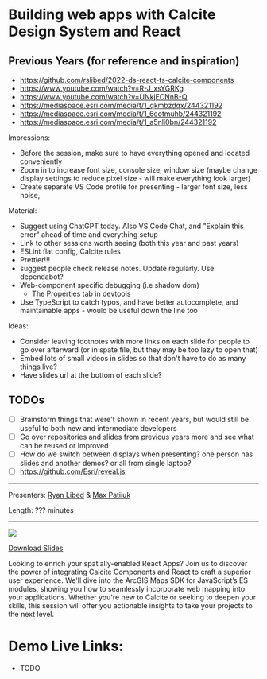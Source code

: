 # Building web apps with Calcite Design System and React

## Previous Years (for reference and inspiration)

- https://github.com/rslibed/2022-ds-react-ts-calcite-components
- https://www.youtube.com/watch?v=R-J_xsYGRKg
- https://www.youtube.com/watch?v=UNkjECNnB-Q
- https://mediaspace.esri.com/media/t/1_qkmbzdqx/244321192
- https://mediaspace.esri.com/media/t/1_6eotmuhb/244321192
- https://mediaspace.esri.com/media/t/1_a5nli0bn/244321192

Impressions:

- Before the session, make sure to have everything opened and located
  conveniently
- Zoom in to increase font size, console size, window size (maybe change display
  settings to reduce pixel size - will make everything look larger)
- Create separate VS Code profile for presenting - larger font size, less noise,

Material:

- Suggest using ChatGPT today. Also VS Code Chat, and "Explain this error" ahead
  of time and everything setup
- Link to other sessions worth seeing (both this year and past years)
- ESLint flat config, Calcite rules
- Prettier!!!
- suggest people check release notes. Update regularly. Use dependabot?
- Web-component specific debugging (i.e shadow dom)
  - The Properties tab in devtools
- Use TypeScript to catch typos, and have better autocomplete, and maintainable
  apps - would be useful down the line too

Ideas:

- Consider leaving footnotes with more links on each slide for people to go over
  afterward (or in spate file, but they may be too lazy to open that)
- Embed lots of small videos in slides so that don't have to do as many things
  live?
- Have slides url at the bottom of each slide?

## TODOs

- [ ] Brainstorm things that were't shown in recent years, but would still be
      useful to both new and intermediate developers
- [ ] Go over repositories and slides from previous years more and see what can
      be reused or improved
- [ ] How do we switch between displays when presenting? one person has slides
      and another demos? or all from single laptop?
- [ ] https://github.com/Esri/reveal.js

---

Presenters: [Ryan Libed](https://github.com/rslibed) &
[Max Patiiuk](https://github.com/maxxxxxdlp)

Length: ??? minutes

---

[![](./TODO.png)](SLIDE)

[Download Slides](TODO)

Looking to enrich your spatially-enabled React Apps? Join us to discover the
power of integrating Calcite Components and React to craft a superior user
experience. We'll dive into the ArcGIS Maps SDK for JavaScript’s ES modules,
showing you how to seamlessly incorporate web mapping into your applications.
Whether you're new to Calcite or seeking to deepen your skills, this session
will offer you actionable insights to take your projects to the next level.

# Demo Live Links:

- TODO
